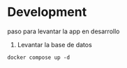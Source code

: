 # Development
paso para levantar la app en desarrollo

1. Levantar la base de datos
```
docker compose up -d
```


